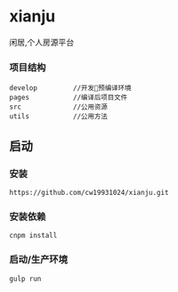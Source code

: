 # xianju
闲居,个人房源平台
### 项目结构
```
develop         //开发预编译环境
pages           //编译后项目文件
src             //公用资源
utils           //公用方法
```
## 启动
### 安装
```
https://github.com/cw19931024/xianju.git
```
### 安装依赖
```
cnpm install
```
### 启动/生产环境
```
gulp run
```
